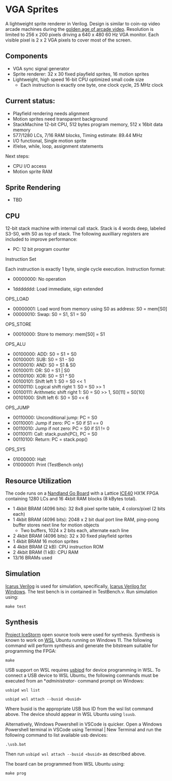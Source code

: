 
# VGA Sprites

A lightweight sprite renderer in Verilog. Design is similar to coin-op video arcade machines during the
[golden age of arcade video](https://en.wikipedia.org/wiki/Golden_age_of_arcade_video_games). Resolution is limited to 256 x 200
pixels driving a 640 x 480 60 Hz VGA monitor. Each visible pixel is 2 x 2 VGA pixels to cover most of the screen.

## Components

- VGA sync signal generator
- Sprite renderer: 32 x 30 fixed playfield sprites, 16 motion sprites
- Lightweight, high speed 16-bit CPU optimized small code size
    - Each instruction is exactly one byte, one clock cycle, 25 MHz clock

## Current status:

- Playfield rendering needs alignment
- Motion sprites need transparent background
- StackMachine 12-bit CPU, 512 bytes program memory, 512 x 16bit data memory
- 577/1280 LCs, 7/16 RAM blocks, Timing estimate: 89.44 MHz
- I/O functional, Single motion sprite
- if/else, while, loop, assignment statements

Next steps:

- CPU I/O access
- Motion sprite RAM

## Sprite Rendering

- TBD

## CPU

12-bit stack machine with internal call stack. Stack is 4 words deep, labeled S3-S0, with S0 as top of stack.
The following auxilliary registers are included to improve performance:

- PC: 12 bit program counter

Instruction Set

Each instruction is exactly 1 byte, single cycle execution. Instruction format:

- 00000000: No operation

- 1ddddddd: Load immediate, sign extended

OPS_LOAD
- 00000001: Load word from memory using S0 as address: S0 = mem[S0]
- 00000010: Swap: S0 = S1, S1 = S0

OPS_STORE
- 00010000: Store to memory: mem[S0] = S1

OPS_ALU
- 00100000: ADD: S0 = S1 + S0
- 00100001: SUB: S0 = S1 - S0
- 00100010: AND: S0 = S1 & S0
- 00100011: OR: S0 = S1 | S0
- 00100100: XOR: S0 = S1 ^ S0
- 00100101: Shift left 1: S0 = S0 << 1
- 00100110: Logical shift right 1: S0 = S0 >> 1
- 00100111: Arithmetic shift right 1: S0 = S0 >> 1, S0[11] = S0[10]
- 00101000: Shift left 6: S0 = S0 << 6

OPS_JUMP
- 00110000: Unconditional jump: PC = S0
- 00110001: Jump if zero: PC = S0 if S1 == 0
- 00110010: Jump if not zero: PC = S0 if S1 != 0
- 00110011: Call: stack.push(PC), PC = S0
- 00110100: Return: PC = stack.pop()

OPS_SYS
- 01000000: Halt
- 01000001: Print (TestBench only)

## Resource Utilization

The code runs on a [Nandland Go Board](https://nandland.com/the-go-board/) with a Lattice [ICE40](https://www.latticesemi.com/ice40) HX1K FPGA containing 1280 LCs and 16 4kbit RAM blocks (8 kBytes total).

- 1 4kbit BRAM (4096 bits): 32 8x8 pixel sprite table, 4 colors/pixel (2 bits each)
- 1 4kbit BRAM (4096 bits): 2048 x 2 bit dual port line RAM, ping-pong buffer stores next line for motion objects
    - Two buffers, 1024 x 2 bits each, alternate each line
- 2 4kbit BRAM (4096 bits): 32 x 30 fixed playfield sprites
- 1 4kbit BRAM 16 motion sprites
- 4 4kbit BRAM (2 kB): CPU instruction ROM
- 2 4kbit BRAM (1 kB): CPU RAM
- 13/16 BRAMs used

## Simulation

[Icarus Verilog](http://iverilog.icarus.com/) is used for simulation, specifically, [Icarus Verilog for Windows](https://bleyer.org/icarus/). The test bench is in contained in TestBench.v. Run simulation using:

```
make test
```

## Synthesis

[Project IceStorm](https://clifford.at/icestorm) open source tools were used for synthesis. Synthesis is known to work on [WSL](https://docs.microsoft.com/en-us/windows/wsl/install) Ubuntu running on Windows 11. The following command will perform synthesis and generate the bitstream suitable for programming the FPGA:

```
make
```

USB support on WSL requires [usbipd](https://devblogs.microsoft.com/commandline/connecting-usb-devices-to-wsl) for device programming in WSL. To connect a USB device to WSL Ubuntu, the following commands must be executed from an **administrator*- command prompt on Windows:

```
usbipd wsl list
```
```
usbipd wsl attach --busid <busid>
```

Where busid is the appropriate USB bus ID from the wsl list command above. The device should appear in WSL Ubuntu using ```lsusb```.

Alternatively, Windows Powershell in VSCode is quicker. Open a Windows Powershell terminal in VSCode using Terminal | New Terminal and run the following command to list available usb devices:

```
.\usb.bat
```

Then run ```usbipd wsl attach --busid <busid>``` as described above.

The board can be programmed from WSL Ubuntu using:

```
make prog
```
